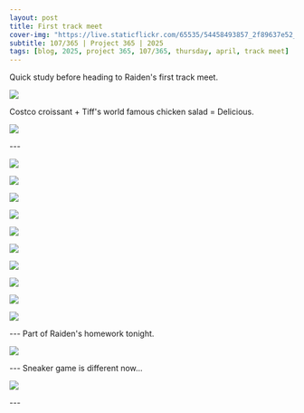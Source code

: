```yaml
---
layout: post
title: First track meet
cover-img: "https://live.staticflickr.com/65535/54458493857_2f89637e52_h.jpg"
subtitle: 107/365 | Project 365 | 2025
tags: [blog, 2025, project 365, 107/365, thursday, april, track meet]
---
```

<style>
  .intro-header.big-img {
    background-position:center; 
  }
</style>
Quick study before heading to Raiden's first track meet.
<p class="post-img-wrap">
  <img src="https://live.staticflickr.com/65535/54457862508_610c2a8c07_h.jpg">
</p>
Costco croissant + Tiff's world famous chicken salad = Delicious.
<p class="post-img-wrap">
  <img src="https://live.staticflickr.com/65535/54457862628_ff52b83b72_h.jpg">
</p>
---
<p class="post-img-wrap">
  <img src="https://live.staticflickr.com/65535/54456765327_3d2f3b251b_h.jpg">
</p>
<p class="post-img-wrap">
  <img src="https://live.staticflickr.com/65535/54457966230_60e8da164e_h.jpg">
</p>
<p class="post-img-wrap">
  <img src="https://live.staticflickr.com/65535/54457816559_433c1c423f_h.jpg">
</p>
<p class="post-img-wrap">
  <img src="https://live.staticflickr.com/65535/54457625436_83eb5bb4ca_h.jpg">
</p>
<p class="post-img-wrap">
  <img src="https://live.staticflickr.com/65535/54457818109_33c0f6d51c_h.jpg">
</p>
<p class="post-img-wrap">
  <img src="https://live.staticflickr.com/65535/54456787692_398ce61bab_h.jpg">
</p>
<p class="post-img-wrap">
  <img src="https://live.staticflickr.com/65535/54457885488_cfd108be36_h.jpg">
</p>
<p class="post-img-wrap">
  <img src="https://live.staticflickr.com/65535/54457818564_62d8ad3cab_h.jpg">
</p>
<p class="post-img-wrap">
  <img src="https://live.staticflickr.com/65535/54457987930_0a05870327_h.jpg">
</p>
<p class="post-img-wrap">
  <img src="https://live.staticflickr.com/65535/54457818909_e56a3a70a4_h.jpg">
</p>
---
Part of Raiden's homework tonight.
<p class="post-img-wrap">
  <img src="https://live.staticflickr.com/65535/54458493857_2f89637e52_h.jpg">
</p>
---
Sneaker game is different now... 
<p class="post-img-wrap">
  <img src="https://live.staticflickr.com/65535/54457627596_696df4ff7b_h.jpg">
</p>
---




